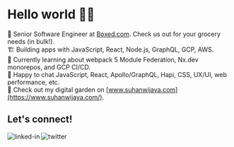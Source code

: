 # Hello world 🖖🏻 

👷  Senior Software Engineer at [Boxed.com](https://www.boxed.com). Check us out for your grocery needs (in bulk!).  
🏗  Building apps with JavaScript, React, Node.js, GraphQL, GCP, AWS.   
🌱  Currently learning about webpack 5 Module Federation, Nx.dev monorepos, and GCP CI/CD.   
💬  Happy to chat JavaScript, React, Apollo/GraphQL, Hapi, CSS, UX/UI, web performance, etc.  
🧠  Check out my digital garden on [www.suhanwijaya.com](https://www.suhanwijaya.com/).  


<!--
**suhanw/suhanw** is a ✨ _special_ ✨ repository because its `README.md` (this file) appears on your GitHub profile.

Here are some ideas to get you started:

- 🔭 I’m currently working on ...
- 🌱 I’m currently learning ...
- 👯 I’m looking to collaborate on ...
- 🤔 I’m looking for help with ...
- 💬 Ask me about ...
- 📫 How to reach me: ...
- 😄 Pronouns: ...
- ⚡ Fun fact: ...
-->


## Let's connect!
[<img align="left" alt="linked-in" src="https://img.shields.io/badge/linkedin-%230077B5.svg?&style=for-the-badge&logo=linkedin&logoColor=white" />](https://www.linkedin.com/in/suhanwijaya)
[<img align="left" alt="twitter" src="https://img.shields.io/badge/twitter-%231DA1F2.svg?&style=for-the-badge&logo=twitter&logoColor=white" />](https://twitter.com/suhanw)
